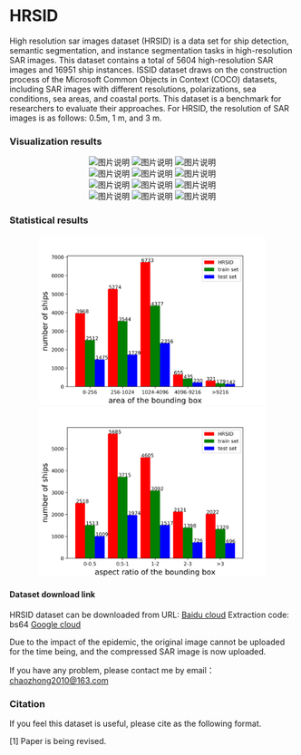 # HRSID
High resolution sar images dataset (HRSID) is a data set for ship detection, semantic segmentation, and instance segmentation tasks in high-resolution SAR images. This dataset contains a total of 5604 high-resolution SAR images and 16951 ship instances. ISSID dataset draws on the construction process of the Microsoft Common Objects in Context (COCO) datasets, including SAR images with different resolutions, polarizations, sea conditions, sea areas, and coastal ports. This dataset is a benchmark for researchers to evaluate their approaches. For HRSID, the resolution of SAR images is as follows: 0.5m, 1 m, and 3 m.

### Visualization results
<div align="center">
<img src="./data/P0094_0_800_3000_3800.png" height="250px" width="250px" alt="图片说明" >
<img src="./data/P0094_0_800_3000_3800_instance_color_RGB.png" height="250px" width="250px" alt="图片说明" >
<img src="./data/P0094_0_800_3000_3800_instance_id_RGB.png" height="250px" width="250px" alt="图片说明" >
</div>
<div align="center">
<img src="./data/P0119_2400_3200_6000_6800.png" height="250px" width="250px" alt="图片说明" >
<img src="./data/P0119_2400_3200_6000_6800_instance_color_RGB.png" height="250px" width="250px" alt="图片说明" >
<img src="./data/P0119_2400_3200_6000_6800_instance_id_RGB.png" height="250px" width="250px" alt="图片说明" >
</div>
<div align="center">
<img src="./data/P0123_4800_5600_4800_5600.png" height="250px" width="250px" alt="图片说明" >
<img src="./data/P0123_4800_5600_4800_5600_instance_color_RGB.png" height="250px" width="250px" alt="图片说明" >
<img src="./data/P0123_4800_5600_4800_5600_instance_id_RGB.png" height="250px" width="250px" alt="图片说明" >
</div>
<div align="center">
<img src="./data/P0135_1800_2600_4800_5600.png" height="250px" width="250px" alt="图片说明" >
<img src="./data/P0135_1800_2600_4800_5600_instance_color_RGB.png" height="250px" width="250px" alt="图片说明" >
<img src="./data/P0135_1800_2600_4800_5600_instance_id_RGB.png" height="250px" width="250px" alt="图片说明" >
</div>

### Statistical results
<div align="center">
<img src="./bar_area of the bounding box.png" height="300px" width="400px" alt="图片说明" >
<img src="./bar_aspect_ratio of the bounding box.png" height="300px" width="400px" alt="图片说明" >
</div>

#### Dataset download link

HRSID dataset can be downloaded from URL: [Baidu cloud](https://pan.baidu.com/s/1z0-E3Lwdkg14feu1FwRf3g)  Extraction code: bs64
 [Google cloud](https://drive.google.com/open?id=1BZTU8Gyg20wqHXtBPFzRazn_lEdvhsbE)

Due to the impact of the epidemic, the original image cannot be uploaded for the time being, and the compressed SAR image is now uploaded.

If you have any problem, please contact me by email：chaozhong2010@163.com

### Citation

If you feel this dataset is useful, please cite as the following format.

[1] Paper is being revised.
